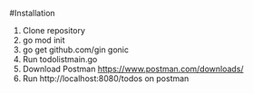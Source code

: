 #Installation
1. Clone repository
2. go mod init
3. go get github.com/gin gonic
4. Run todolistmain.go
5. Download Postman https://www.postman.com/downloads/
6. Run http://localhost:8080/todos on postman

